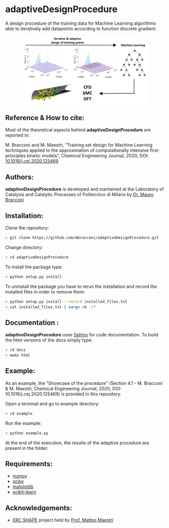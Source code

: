 # adaptiveDesignProcedure

A design procedure of the training data for Machine Learning algorithms able to iteratively add datapoints according to function discrete gradient.

<p align="center">
  <a href="http://https://github.com/mbracconi/adaptiveDesignProcedure" target="_blank" >
    <img alt="adaptiveDesignProcedure" src="docs/source/img/GA.png" width="400" />
  </a>
</p>

## Reference & How to cite:
Most of the theoretical aspects behind **adaptiveDesignProcedure** are reported in:

M. Bracconi and M. Maestri, "Training set design for Machine Learning techniques applied to the approximation of computationally intensive first-principles kinetic models", Chemical Engineering Journal, 2020, DOI: [10.1016/j.cej.2020.125469](https://doi.org/10.1016/j.cej.2020.125469)

## Authors:
**adaptiveDesignProcedure** is developed and mantained at the Laboratory of Catalysis and Catalytic Processes of Politecnico di Milano by [Dr. Mauro Bracconi](https://www4.ceda.polimi.it/manifesti/manifesti/controller/ricerche/RicercaPerDocentiPublic.do?EVN_PRODOTTI=evento&idugov=67311)

## Installation:
Clone the repository:
```bash
> git clone https://github.com/mbracconi/adaptiveDesignProcedure.git
```
Change directory:
```bash
> cd adaptiveDesignProcedure
```
To install the package type:
```bash
> python setup.py install
```

To uninstall the package you have to rerun the installation and record the installed files in order to remove them:
```bash
> python setup.py install --record installed_files.txt
> cat installed_files.txt | xargs rm -rf
```

## Documentation :
**adaptiveDesignProcedure** uses [Sphinx](http://www.sphinx-doc.org/en/stable/) for code documentation. To build the html versions of the docs simply type:
```bash
> cd docs
> make html
```

## Example:
As an example, the "Showcase of the procedure" (Section 4.1 - M. Bracconi & M. Maestri, Chemical Engineering Journal, 2020, DOI: 10.1016/j.cej.2020.125469) is provided in this repository.

Open a terminal and go to example directory:
```bash
> cd example
```

Run the example:
```bash
> python example.py
```

At the end of the execution, the results of the adaptive procedure are present in the folder.

## **Requirements:**
* [numpy](https://numpy.org/)
* [scipy](https://www.scipy.org/)
* [matplotlib](https://matplotlib.org/)
* [scikit-learn](https://scikit-learn.org/stable/)

## **Acknowledgements:**
* [ERC SHAPE](http://www.shape.polimi.it/) project held by [Prof. Matteo Maestri](http://www.shape.polimi.it/people/matteo-maestri/)

